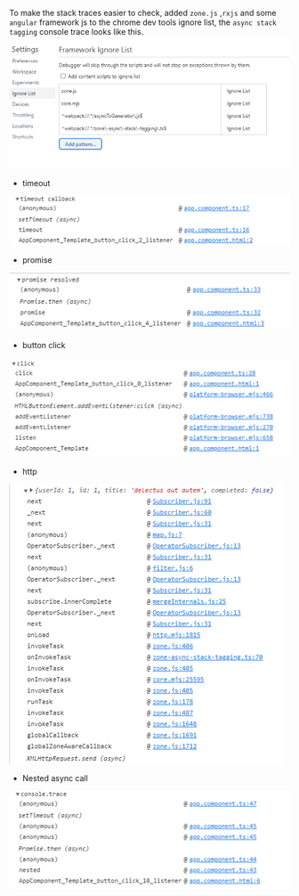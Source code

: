 To make the stack traces easier to check, added `zone.js` ,`rxjs` and some `angular` framework js to the chrome dev tools ignore list,
the `async stack tagging` console trace looks like this.
![ignore](./screenshots/ignore.png)

- timeout

![timeout](./screenshots/timeout.png)

- promise

![promise](./screenshots/promise.png)

- button click

![click](./screenshots/click.png)

- http

![http](./screenshots/xhr.png)

- Nested async call

![http](./screenshots/nested.png)
